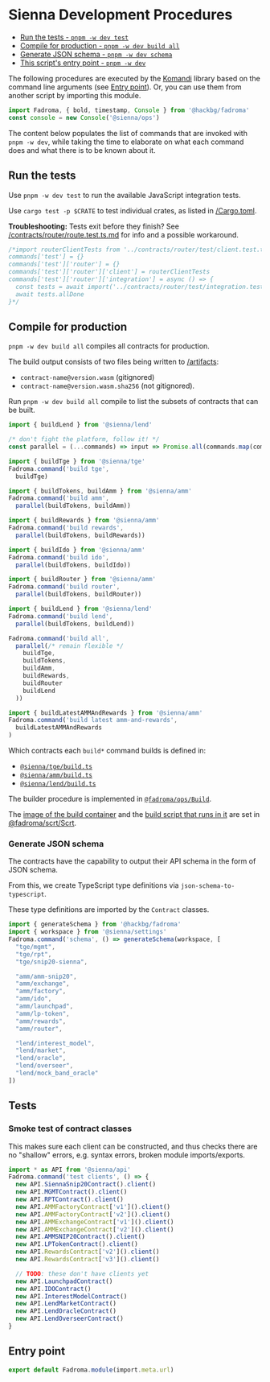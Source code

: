 # Sienna Development Procedures

* [Run the tests - `pnpm -w dev test`](#run-the-tests)
* [Compile for production - `pnpm -w dev build all`](#compile-for-production)
* [Generate JSON schema - `pnpm -w dev schema`](#generate-json-schema)
* [This script's entry point - `pnpm -w dev`](#entry-point)

The following procedures are executed by the [Komandi](https://github.com/hackbg/fadroma/tree/21.12/packages/komandi)
library based on the command line arguments (see [Entry point](#entry-point)). Or, you can
use them from another script by importing this module.

```typescript
import Fadroma, { bold, timestamp, Console } from '@hackbg/fadroma'
const console = new Console('@sienna/ops')
```

The content below populates the list of commands that are invoked with `pnpm -w dev`,
while taking the time to elaborate on what each command does and what there is to be
known about it.

## Run the tests

Use `pnpm -w dev test` to run the available JavaScript integration tests.

Use `cargo test -p $CRATE` to test individual crates, as listed in [/Cargo.toml](../Cargo.toml).

**Troubleshooting:** Tests exit before they finish? See [/contracts/router/route.test.ts.md](../contracts/router/route.test.ts.md#the-catch)
for info and a possible workaround.

```typescript
/*import routerClientTests from '../contracts/router/test/client.test.ts.md'
commands['test'] = {}
commands['test']['router'] = {}
commands['test']['router']['client'] = routerClientTests
commands['test']['router']['integration'] = async () => {
  const tests = await import('../contracts/router/test/integration.test.ts.md')
  await tests.allDone
}*/
```

## Compile for production

`pnpm -w dev build all` compiles all contracts for production.

The build output consists of two files being written to [/artifacts](../artifacts):
* `contract-name@version.wasm` (gitignored)
* `contract-name@version.wasm.sha256` (not gitignored).

Run `pnpm -w dev build all` compile to list the subsets of contracts that can be built.

```typescript
import { buildLend } from '@sienna/lend'

/* don't fight the platform, follow it! */
const parallel = (...commands) => input => Promise.all(commands.map(command=>command(input)))

import { buildTge } from '@sienna/tge'
Fadroma.command('build tge',
  buildTge)

import { buildTokens, buildAmm } from '@sienna/amm'
Fadroma.command('build amm',
  parallel(buildTokens, buildAmm))

import { buildRewards } from '@sienna/amm'
Fadroma.command('build rewards',
  parallel(buildTokens, buildRewards))

import { buildIdo } from '@sienna/amm'
Fadroma.command('build ido',
  parallel(buildTokens, buildIdo))

import { buildRouter } from '@sienna/amm'
Fadroma.command('build router',
  parallel(buildTokens, buildRouter))

import { buildLend } from '@sienna/lend'
Fadroma.command('build lend',
  parallel(buildTokens, buildLend))

Fadroma.command('build all',
  parallel(/* remain flexible */
    buildTge,
    buildTokens,
    buildAmm,
    buildRewards,
    buildRouter
    buildLend
  ))

import { buildLatestAMMAndRewards } from '@sienna/amm'
Fadroma.command('build latest amm-and-rewards',
  buildLatestAMMAndRewards
)
```

Which contracts each `build*` command builds is defined in:
* [`@sienna/tge/build.ts`](../contracts/tge/build.ts')
* [`@sienna/amm/build.ts`](../contracts/amm/build.ts')
* [`@sienna/lend/build.ts`](../contracts/tge/build.ts')

The builder procedure is implemented in [`@fadroma/ops/Build`](https://github.com/hackbg/fadroma/tree/22.01/packages/ops/Build.ts).

The [image of the build container](https://github.com/hackbg/fadroma/tree/22.01/packages/scrt/ScrtBuild.Dockerfile)
and the [build script that runs in it](https://github.com/hackbg/fadroma/tree/22.01/packages/scrt/ScrtBuild.sh)
are set in [@fadroma/scrt/Scrt](https://github.com/hackbg/fadroma/tree/22.01/packages/scrt/Scrt.ts).

### Generate JSON schema

The contracts have the capability to output their API schema in the form of JSON schema.

From this, we create TypeScript type definitions via `json-schema-to-typescript`.

These type definitions are imported by the `Contract` classes.

```typescript
import { generateSchema } from '@hackbg/fadroma'
import { workspace } from '@sienna/settings'
Fadroma.command('schema', () => generateSchema(workspace, [
  "tge/mgmt",
  "tge/rpt",
  "tge/snip20-sienna",

  "amm/amm-snip20",
  "amm/exchange",
  "amm/factory",
  "amm/ido",
  "amm/launchpad",
  "amm/lp-token",
  "amm/rewards",
  "amm/router",

  "lend/interest_model",
  "lend/market",
  "lend/oracle",
  "lend/overseer",
  "lend/mock_band_oracle"
])
```

## Tests

### Smoke test of contract classes

This makes sure each client can be constructed,
and thus checks there are no "shallow" errors, e.g.
syntax errors, broken module imports/exports.

```typescript
import * as API from '@sienna/api'
Fadroma.command('test clients', () => {
  new API.SiennaSnip20Contract().client()
  new API.MGMTContract().client()
  new API.RPTContract().client()
  new API.AMMFactoryContract['v1']().client()
  new API.AMMFactoryContract['v2']().client()
  new API.AMMExchangeContract['v1']().client()
  new API.AMMExchangeContract['v2']().client()
  new API.AMMSNIP20Contract().client()
  new API.LPTokenContract().client()
  new API.RewardsContract['v2']().client()
  new API.RewardsContract['v3']().client()

  // TODO: these don't have clients yet
  new API.LaunchpadContract()
  new API.IDOContract()
  new API.InterestModelContract()
  new API.LendMarketContract()
  new API.LendOracleContract()
  new API.LendOverseerContract()
}
```

## Entry point

```typescript
export default Fadroma.module(import.meta.url)
```
